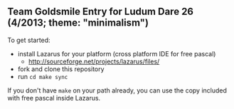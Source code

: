 Team Goldsmile Entry for Ludum Dare 26 (4/2013; theme: "minimalism")
--------------------------------------------------------------------
To get started:

* install Lazarus for your platform (cross platform IDE for free pascal)
  * http://sourceforge.net/projects/lazarus/files/
* fork and clone this repository
* run `cd make sync`

If you don't have `make` on your path already, you can use the copy
included with free pascal inside Lazarus.

